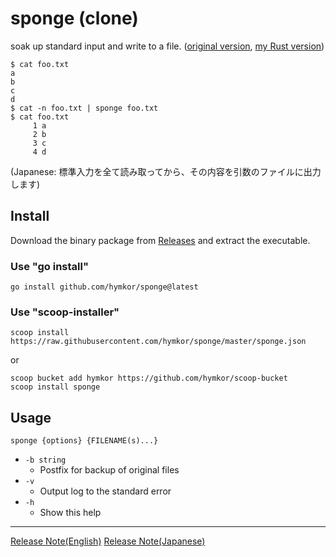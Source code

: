 sponge (clone)
==============

soak up standard input and write to a file.
([original version](https://joeyh.name/code/moreutils/),
 [my Rust version](https://github.com/hymkor/sponge-rs))

```
$ cat foo.txt
a
b
c
d
$ cat -n foo.txt | sponge foo.txt
$ cat foo.txt
     1 a
     2 b
     3 c
     4 d
```
(Japanese: 標準入力を全て読み取ってから、その内容を引数のファイルに出力します)

Install
-------

Download the binary package from [Releases](https://github.com/hymkor/sponge/releases) and extract the executable.

### Use "go install"

```
go install github.com/hymkor/sponge@latest
```

### Use "scoop-installer"

```
scoop install https://raw.githubusercontent.com/hymkor/sponge/master/sponge.json
```

or

```
scoop bucket add hymkor https://github.com/hymkor/scoop-bucket
scoop install sponge
```

Usage
-----

`sponge {options} {FILENAME(s)...}`

+ `-b string`
    + Postfix for backup of original files
+ `-v`
    + Output log to the standard error
+ `-h`
    + Show this help

---

[Release Note(English)](./release_note_en.md)
[Release Note(Japanese)](./release_note_ja.md)
